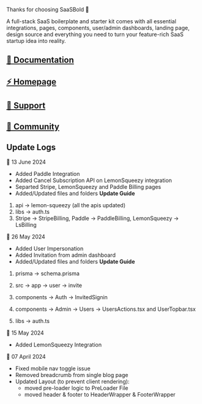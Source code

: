 Thanks for choosing SaaSBold 🙌

A full-stack SaaS boilerplate and starter kit comes with all essential integrations, pages, components, user/admin dashboards, landing page, design source and everything you need to turn your feature-rich SaaS startup idea into reality.

## [🚀 Documentation](https://docs.saasbold.com)

## [⚡ Homepage](https://saasbold.com)

## [💜 Support](https://saasbold.com/support)

## [💬 Community](https://discord.gg/vc997X3xTP)

## Update Logs

📆 13 June 2024

- Added Paddle Integration
- Added Cancel Subscription API on LemonSqueezy integration
- Separted Stripe, LemonSqueezy and Paddle Billing pages
- Added/Updated files and folders
**Update Guide**
1. api -> lemon-squeezy (all the apis updated)
2. libs -> auth.ts
3. Stripe -> StripeBilling, Paddle -> PaddleBilling, LemonSqueezy -> LsBilling


📆 26 May 2024

- Added User Impersonation
- Added Invitation from admin dashboard
- Added/Updated files and folders
**Update Guide**
1. prisma → schema.prisma

2. src → app → user → invite

3. components → Auth → InvitedSignin

4. components → Admin → Users → UsersActions.tsx and UserTopbar.tsx

5. libs → auth.ts


📆 15 May 2024

- Added LemonSqueezy Integration

📆 07 April 2024

- Fixed mobile nav toggle issue
- Removed breadcrumb from single blog page
- Updated Layout (to prevent client rendering):
  - moved pre-loader logic to PreLoader File
  - moved header & footer to HeaderWrapper & FooterWrapper
